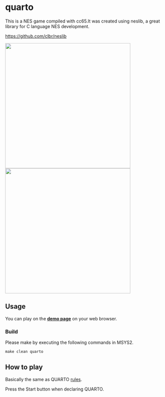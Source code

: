# quarto

This is a NES game compiled with cc65.It was created using neslib, a great library for C language NES development.

<https://github.com/clbr/neslib>

<img src="https://user-images.githubusercontent.com/18201911/137101644-682182fa-eb7c-4fa7-89c8-433b7b2a189f.gif" width="400px"> <img src="https://user-images.githubusercontent.com/18201911/137273415-6a37f8cc-1a58-4472-b430-fea5b652e662.gif" width="400px">

## Usage

You can play on the **[demo page](https://plot006.github.io/quarto-web/)** on your web browser.

### Build

Please make by executing the following commands in MSYS2.

```cmd
make clean quarto
```

## How to play

Basically the same as QUARTO [rules](https://www.ultraboardgames.com/quarto/game-rules.php).

Press the Start button when declaring QUARTO.
